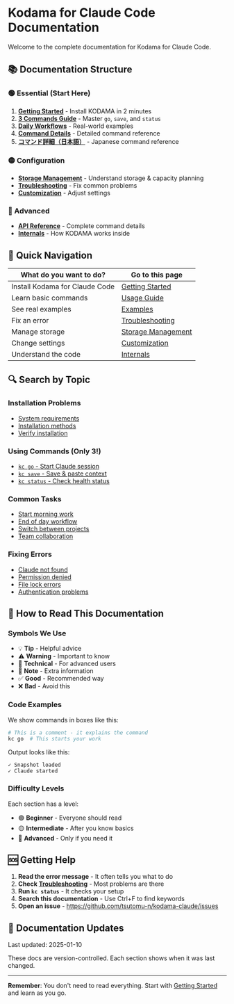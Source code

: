 # Kodama for Claude Code Documentation

Welcome to the complete documentation for Kodama for Claude Code.

## 📚 Documentation Structure

### 🟢 Essential (Start Here)
1. **[Getting Started](getting-started.md)** - Install KODAMA in 2 minutes
2. **[3 Commands Guide](usage-guide.md)** - Master `go`, `save`, and `status`
3. **[Daily Workflows](examples.md)** - Real-world examples
4. **[Command Details](command-details.md)** - Detailed command reference
5. **[コマンド詳細（日本語）](../ja/command-details.md)** - Japanese command reference

### 🟡 Configuration
- **[Storage Management](storage-management.md)** - Understand storage & capacity planning
- **[Troubleshooting](troubleshooting.md)** - Fix common problems
- **[Customization](customization.md)** - Adjust settings

### 🔴 Advanced
- **[API Reference](api-reference.md)** - Complete command details
- **[Internals](internals.md)** - How KODAMA works inside

## 🎯 Quick Navigation

| What do you want to do? | Go to this page |
|-------------------------|-----------------|
| Install Kodama for Claude Code | [Getting Started](getting-started.md#installation) |
| Learn basic commands | [Usage Guide](usage-guide.md#basic-commands) |
| See real examples | [Examples](examples.md) |
| Fix an error | [Troubleshooting](troubleshooting.md) |
| Manage storage | [Storage Management](storage-management.md) |
| Change settings | [Customization](customization.md) |
| Understand the code | [Internals](internals.md) |

## 🔍 Search by Topic

### Installation Problems
- [System requirements](getting-started.md#requirements)
- [Installation methods](getting-started.md#installation)
- [Verify installation](getting-started.md#verify)

### Using Commands (Only 3!)
- [`kc go` - Start Claude session](usage-guide.md#kc-go)
- [`kc save` - Save & paste context](usage-guide.md#kc-save)
- [`kc status` - Check health status](usage-guide.md#kc-status)

### Common Tasks
- [Start morning work](examples.md#morning-workflow)
- [End of day workflow](examples.md#evening-workflow)
- [Switch between projects](examples.md#multiple-projects)
- [Team collaboration](examples.md#team-work)

### Fixing Errors
- [Claude not found](troubleshooting.md#claude-not-found)
- [Permission denied](troubleshooting.md#permission-errors)
- [File lock errors](troubleshooting.md#file-locks)
- [Authentication problems](troubleshooting.md#authentication)

## 📖 How to Read This Documentation

### Symbols We Use

- 💡 **Tip** - Helpful advice
- ⚠️ **Warning** - Important to know
- 🔧 **Technical** - For advanced users
- 📝 **Note** - Extra information
- ✅ **Good** - Recommended way
- ❌ **Bad** - Avoid this

### Code Examples

We show commands in boxes like this:
```bash
# This is a comment - it explains the command
kc go  # This starts your work
```

Output looks like this:
```
✓ Snapshot loaded
✓ Claude started
```

### Difficulty Levels

Each section has a level:
- 🟢 **Beginner** - Everyone should read
- 🟡 **Intermediate** - After you know basics
- 🔴 **Advanced** - Only if you need it

## 🆘 Getting Help

1. **Read the error message** - It often tells you what to do
2. **Check [Troubleshooting](troubleshooting.md)** - Most problems are there
3. **Run `kc status`** - It checks your setup
4. **Search this documentation** - Use Ctrl+F to find keywords
5. **Open an issue** - https://github.com/tsutomu-n/kodama-claude/issues

## 📝 Documentation Updates

Last updated: 2025-01-10

These docs are version-controlled. Each section shows when it was last changed.

---

**Remember**: You don't need to read everything. Start with [Getting Started](getting-started.md) and learn as you go.